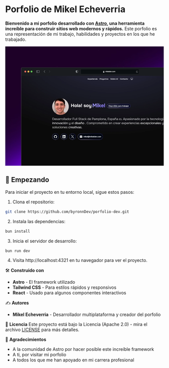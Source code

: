 # Porfolio de Mikel Echeverria

**Bienvenido a mi porfolio desarrollado con [Astro](https://astro.build/), una herramienta increíble para construir sitios web modernos y rápidos.** Este porfolio es una representación de mi trabajo, habilidades y proyectos en los que he trabajado.

![Captura de pantalla de mi porfolio](/public/web_screenshot.webp)

## 🚀 Empezando

Para iniciar el proyecto en tu entorno local, sigue estos pasos:

1. Clona el repositorio:

```sh
git clone https://github.com/byronnDev/porfolio-dev.git
```

2. Instala las dependencias:
    
```sh
bun install
```

3. Inicia el servidor de desarrollo:
    
```sh
bun run dev
```    

4. Visita http://localhost:4321 en tu navegador para ver el proyecto.

🛠️ **Construido con**
- **Astro** - El framework utilizado
- **Tailwind CSS** - Para estilos rápidos y responsivos
- **React** - Usado para algunos componentes interactivos

✍️ **Autores**
- **Mikel Echeverria** - Desarrollador multiplataforma y creador del porfolio

📄 **Licencia**
Este proyecto está bajo la Licencia (Apache 2.0) - mira el archivo [LICENSE](LICENSE) para más detalles.

🎉 **Agradecimientos**
- A la comunidad de Astro por hacer posible este increíble framework
- A ti, por visitar mi porfolio
- A todos los que me han apoyado en mi carrera profesional